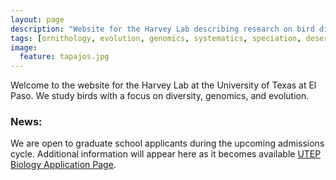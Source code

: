 ```yaml
---
layout: page
description: "Website for the Harvey Lab describing research on bird diversity, genomics, and evolution at the University of Texas at El Paso."
tags: [ornithology, evolution, genomics, systematics, speciation, desert Southwest, Neotropics, birds]
image:
  feature: tapajos.jpg
---
```


Welcome to the website for the Harvey Lab at the University of Texas at El Paso. We study birds with a focus on diversity, genomics, and evolution.

### News:
We are open to graduate school applicants during the upcoming admissions cycle. Additional information will appear here as it becomes available <a href="https://www.utep.edu/science/biology/academic-programs/apply-here.html" target="_blank">UTEP Biology Application Page</a>.
